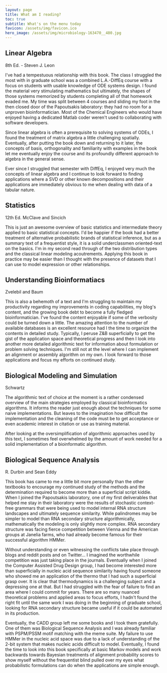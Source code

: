 ```yaml
---
layout: page
title: What am I reading?
toc: true
subtitle: What's on the menu today
favicon: /assets/img/favicon.ico
hero_image: /assets/img/microbiology-163470__480.jpg
---
```


## Linear Algebra

8th Ed. - Steven J. Leon


I've had a tempestuous relationship with this book. The class I struggled the most with in graduate school was a combined L.A.-DiffEq course with a focus on students with usable knowledge of ODE systems design. I found the material very stimulating mathematics but ultimately, the shapes of those systems memorized by students completing all of that homework evaded me. My time was split between 4 courses and sliding my foot in the then closed door of the Papoutsakis laboratory: they had no room for a unproven bioinformatician. Most of the Chemical Engineers who would have enjoyed having a dedicated Matlab coder weren't used to collaborating with software developers. 

Since linear algebra is often a prerequisite to solving systems of ODEs, I found the treatment of matrix algebra a little challenging spatially. Eventually, after putting the book down and returning to it later, the concepts of basis, orthogonality and familiarity with examples in the book let me eventually enjoy the course and its profoundly different approach to algebra in the general sense. 

Ever since I struggled that semester with DiffEq, I enjoyed very much the concepts of linear algebra and I continue to look forward to finding applications where a SVD or other known decompositions and their applications are immediately obvious to me when dealing with data of a tabular nature.


## Statistics

12th Ed. McClave and Sincich

This is just an awesome overview of basic statistics and intermediate theory applied to basic statistical concepts. I'd be happier if the book had a better treatment of alternative probabilistic brands of statistical inference, but as a summary text of a frequentist style, it is a solid underclassmen oriented-text on the basics. I'm in my second read through of the two distribution types and the classical linear modeling acoutrements. Applying this book in practice may be easier than I thought with the presence of datasets that I can use to model expression or other relationships.


## Understanding Bioinformatiacs

Zvelebil and Baum

This is also a behemoth of a text and I'm struggling to maintain my productivity regarding my improvements in coding capabilities, my blog's content, and the growing book debt to become a fully fledged bioinformatician. I've found the content enjoyable if some of the verbosity could be turned down a little. The amazing attention to the number of available databases is an excellent resource had I the time to organize the contents in detailed study. Typically, I peruse Z&B superficially to get the gist of the application space and theoretical progress and then I look into another more detailed algorithmic text for information about formulation or problem solving techniques. I'm still not at the level where I can implement an alignment or assembly algorithm on my own. I look forward to those applications and focus my efforts on continued study.

## Biological Modeling and Simulation

Schwartz 

The algorithmic text of choice at the moment is a rather condensed overview of the main strategies employed by classical bioinformatics algorithms. It informs the reader just enough about the techniques for some naive implementations. But leaves to the imagination how difficult the implementation and the cleaning of the code must be to get acceptance or even academic interest in citation or use as training material.

After looking at the oversimplification of algorithmic approaches used by this text, I sometimes feel overwhelmed by the amount of work needed for a solid implementation of a bioinformatic algorithm.

## Biological Sequence Analysis

R. Durbin and Sean Eddy

This book has came to me a little bit more personally than the other textbooks to encourage my continued study of the methods and the determination required to become more than a superficial script kiddie. When I joined the Papoutsakis laboratory, one of my first deliverables that helped me stay in their laboratory were the results of stochastic context-free grammars that were being used to model internal RNA structure landscapes and ultimately sequence similarity. While palindromes may be simpler to model than RNA secondary structure algorithmically, mathematically the modeling is only slightly more complex. RNA secondary structure was facing fierce competition between Vienna and the American groups at Janelia farms, who had already become famous for their successful algorithm HMMer.

Without understanding or even witnessing the conflicts take place through blogs and reddit posts and on Twitter... I imagined the worthwhile competition was just taking place in the journals. Eventually when I joined the Computer Assisted Drug Design group, I had become interested more than superficially in nucleic acid sequence similarity having found someone who showed me an application of the thermo that I had such a superficial grasp over. It is clear that thermodynamics is a challenging subject and a depressing one at that. But I had struggled with the fear of failure to find an area where I could commit for years. There are so many nuanced theoretical problems and applied areas to focus efforts, I hadn't found the right fit until the same work I was doing in the beginning of graduate school, looking for RNA secondary structure became useful if it could be automated in its production.

Eventually, the CADD group left me some books and I took them gratefully. One of them was Biological Sequence Analysis and I was already familiar with PSPM/PSSM motif matching with the meme suite. My failure to use HMMer in the nucleic acid space was due to a lack of understanding of the 2-bit system that makes nucleic acids difficult to model. Eventually, I found the time to look into this book specifically at basic Markov models and work backwards towards Bayesian treatments of alignment probability scores to show myself without the frequentist blind pulled over my eyes what probabilistic formulations can do when the applications are simple enough.
